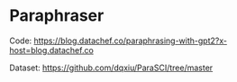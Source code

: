 # Paraphraser

Code: https://blog.datachef.co/paraphrasing-with-gpt2?x-host=blog.datachef.co

Dataset: https://github.com/dqxiu/ParaSCI/tree/master

